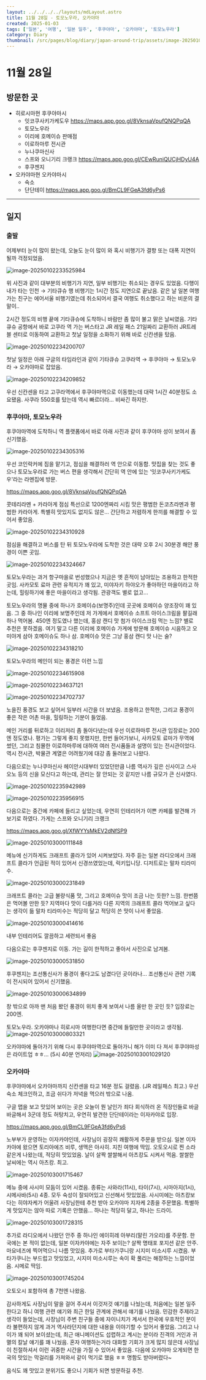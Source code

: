 ```yaml
---
layout: ../../../../layouts/mdLayout.astro
title: 11월 28일 - 토모노우라, 오카야마
created: 2025-01-03
tags: ['일본', '여행', '일본 일주', '후쿠야마', '오카야마', '토모노우라']
category: Diary
thumbnail: /src/pages/blog/diary/japan-around-trip/assets/image-20250103000803321.png
---
```


# 11월 28일

## 방문한 곳

- 히로시마현 후쿠야마시
  - 잇코쿠사키가케도우  https://maps.app.goo.gl/8VknsaVpufQNQPqQA
  - 토모노우라
  - 이리에 호메이슈 판매점
  - 이로하마루 전시관
  - 누나쿠마신사
  - 스프와 오니기리 크랭크 https://maps.app.goo.gl/CEwRuniQUCjHDyU4A
  - 후쿠젠지
- 오카야마현 오카야마시
  - 숙소
  - 단단테이 https://maps.app.goo.gl/BmCL9FGeA3fd6yPs6

---

## 일지

### 출발

어제부터 눈이 많이 왔는데, 오늘도 눈이 많이 와 혹시 비행기가 결항 또는 대폭 지연이 될까 걱정되었음.

![image-20250102233525984](./assets/image-20250102233525984.png)

위 사진과 같이 대부분의 비행기가 지연, 일부 비행기는 취소되는 경우도 있었음. 
다행이 내가 타는 인천 → 기타큐슈 행 비행기는 1시간 정도 지연으로 끝났음. 같은 날 일본 여행가는 친구는 에어서울 비행기였는데 취소되어서 결국 여행도 취소했다고 하는 비운의 결말이..

2시간 정도의 비행 끝에 기타큐슈에 도착하니 바람만 좀 많이 불고 맑은 날씨였음. 
기타큐슈 공항에서 바로 고쿠라 역 가는 버스타고 JR 레일 패스 21일짜리 교환하러 JR트레블 센터로 이동하여 교환하고 첫날 일정을 소화하기 위해 바로 신칸센을 탔음.

![image-20250102234200707](./assets/image-20250102234200707.png)

첫날 일정은 아래 구글의 타임라인과 같이 기타큐슈 고쿠라역 → 후쿠야마 → 토모노우라 → 오카야마로 잡았음.

![image-20250102234209852](./assets/image-20250102234209852.png)

우선 신칸센을 타고 고쿠라역에서 후쿠야마역으로 이동했는데 대략 1시간 40분정도 소요됐음. 사쿠라 550호를 탔는데 역시 빠르더라… 비싸긴 하지만.

### 후쿠야마, 토모노우라

후쿠야마역에 도착하니 역 플랫폼에서 바로 아래 사진과 같이 후쿠야마 성이 보여서 좀 신기했음.

![image-20250102234305316](./assets/image-20250102234305316.png)

우선 코인락커에 짐을 맡기고, 점심을 해결하러 역 안으로 이동함. 맛집을 찾는 것도 좋으나 토모노우라로 가는 버스 편을 생각해서 간단히 역 안에 있는 ‘잇코쿠사키가케도우'라는 라멘집에 방문.

 https://maps.app.goo.gl/8VknsaVpufQNQPqQA

콧테리라멘 + 카라아게 점심 특선으로 1200엔짜리 시킴 맛은 평범한 돈코츠라멘과 평범한 카라아게. 
특별히 맛있지도 없지도 않은… 간단하고 저렴하게 한끼를 해결할 수 있어서 좋았음.

![image-20250102234310928](./assets/image-20250102234310928.png)

점심을 해결하고 버스를 탄 뒤 토모노우라에 도착한 것은 대략 오후 2시 30분경
해안 풍경이 이쁜 곳임.

![image-20250102234324667](./assets/image-20250102234324667.png)

토모노우라는 과거 항구마을로 번성했으나 지금은 옛 흔적이 남아있는 조용하고 한적한 곳임. 
사카모토 료마 관련 유적지가 꽤 있고, 미야자키 하야오가 좋아하던 마을이라고 하는데, 힐링하기에 좋은 마을이라고 생각됨. 관광객도 별로 없고…

토모노우라의 명물 중에 하나가 호메이슈(보명주)인데 곳곳에 호메이슈 양조장이 꽤 있음. 
그 중 하나인 이리에 보명주인데 저 가게에서 호메이슈 소프트 아이스크림을 팔길래 하나 먹어봄.
450엔 정도였나 했는데, 홍삼 캔디 맛 첨가 아이스크림 먹는 느낌? 별로 추천은 못하겠음.
여기 말고 다른 이리에 호메이슈 가게에 방문해 호메이슈 시음하고 오미야게 삼아 호메이슈도 하나 삼.
호메이슈 맛은 그냥 홍삼 캔디 맛 나는 술?

![image-20250102234318210](./assets/image-20250102234318210.png)

토모노우라의 메인이 되는 풍경은 이런 느낌

![image-20250102234615908](./assets/image-20250102234615908.png)

![image-20250102234637121](./assets/image-20250102234637121.png)

![image-20250102234702737](./assets/image-20250102234702737.png)

노을진 풍경도 보고 싶어서 일부러 시간을 더 보냈음.
조용하고 한적한, 그리고 풍경이 좋은 작은 어촌 마을, 힐링하는 기분이 들었음.

메인 거리를 뒤로하고 이리저리 좀 돌아다녔는데 우선 이로하마루 전시관
입장료는 200엔 정도였나. 평가는 그렇게 좋지 못했지만, 한번 들어가보니, 사카모토 료마가 무역에 썼던, 그리고 침몰한 이로하마루에 대하여 여러 전시품들과 설명이 있는 전시관이었다. 
역시 전시관, 박물관 계열은 어려웠기에 대강 좀 둘러보고 나왔다. 

다음으로는 누나쿠마신사
헤이안시대부터 있었던만큼 나름 역사가 깊은 신사이고 스사오노 등의 신을 모신다고 하는데, 관리는 잘 안되는 것 같지만 나름 규모가 큰 신사였다.

![image-20250102235942989](./assets/image-20250102235942989.png)

![image-20250102235956915](./assets/image-20250102235956915.png)

다음으로는 중간에 카페에 들리고 싶었는데, 우연히 인테리어가 이쁜 카페를 발견해 가보기로 하였다.
가게는 스프와 오니기리 크랭크

https://maps.app.goo.gl/XfWYYsMkEV2dNfSP9

![image-20250103000111848](./assets/image-20250103000111848.png)

메뉴에 신기하게도 크래프트 콜라가 있어 시켜보았다. 
자주 듣는 일본 라디오에서 크래프트 콜라가 언급된 적이 있어서 신경쓰였었는데, 럭키입니당.
디저트로는 말차 티라미수.

![image-20250103000231849](./assets/image-20250103000231849.png)

크래프트 콜라는 고급 불량식품 맛, 그리고 호메이슈 맛이 조금 나는 듯한? 느낌. 한번쯤은 먹어볼 만한 듯? 
지역마다 맛이 다를거라 다른 지역의 크래프트 콜라 먹어보고 싶다는 생각이 듦
말차 티라미수는 적당히 달고 적당히 쓴 맛이 나서 좋았음.

![image-20250103000414616](./assets/image-20250103000414616.png)

내부 인테리어도 깔끔하고 세련되서 좋음

다음으로는 후쿠젠지로 이동.
가는 길이 한적하고 좋아서 사진으로 남겨봄. 

![image-20250103000531850](./assets/image-20250103000531850.png)

후쿠젠지는 조선통신사가 풍경이 좋다고도 남겼다던 곳이라나...
조선통신사 관련 기록이 전시되어 있어서 신기했음.

![image-20250103000634899](./assets/image-20250103000634899.png)

창 밖으로 아까 맨 처음 봤던 풍경이 위치 좋게 보여서 나름 올만 한 곳인 듯?
입장료는 200엔. 

토모노우라. 오카야마나 히로시마 여행한다면 중간에 들릴만한 곳이라고 생각됨.
![image-20250103000803321](./assets/image-20250103000803321.png)

오카야마에 돌아가기 위해 다시 후쿠야마역으로 돌아가니 해가 이미 다 져서 후쿠야마성은 라이트업 ㅎㅎ... (5시 40분 언저리) 
![image-20250103001029120](./assets/image-20250103001029120.png)

### 오카야마

후쿠야마에서 오카야마까지 신칸센을 타고 16분 정도 걸렸음. (JR 레일패스 최고.)
우선 숙소 체크인하고, 조금 쉬다가 저녁을 먹으러 밖으로 나옴.

구글 맵을 보고 맛있어 보이는 곳은 오늘이 뭔 날인가 죄다 회식하러 온 직장인들로 바글바글해서 3군데 정도 허탕치고, 우연히 발견한 단단테이라는 이자카야로 입장.

https://maps.app.goo.gl/BmCL9FGeA3fd6yPs6

노부부가 운영하는 이자카야인데, 사장님이 굉장히 쾌활하게 주문을 받으심.
일본 이자카야에 왔으면 토리아에즈 비루, 생맥은 아사히. 지친 여행에 딱임.
오토오시로 찐 소라 같은게 나왔는데, 적당히 맛있었음. 
날이 살짝 쌀쌀해서 아츠캉도 시켜서 먹음. 쌀쌀한 날씨에는 역시 아츠캉. 최고.

![image-20250103001715467](./assets/image-20250103001715467.png)

메뉴 중에 사시미 모둠이 있어 시켰음. 
종류는 사와라(11시), 타이(7시), 시마아지(1시), 시메사바(5시) 4종. 
모두 숙성이 잘되어있고 신선해서 맛있었음.
사시미에는 아츠캉보다는 히야자케가 어울려 사장님한테 추천 받아 오카야마 지자케 2종을 주문했음. 
특별하게 맛있지는 않아 따로 기록은 안했음... 하나는 적당히 달고, 하나는 드라이.

![image-20250103001728315](./assets/image-20250103001728315.png)

추가로 라디오에서 나왔던 안주 중 하나인 에이히레 아부리(말린 가오리)를 주문함.
한국에는 본 적이 없는데, 일본 이자카야에는 자주 보이는? 살짝 명태포 포지션 같은 안주.
마요네즈에 찍어먹으니 나름 맛있음.
추가로 부타가쿠니랑 시지미 미소시루 시켰음. 
부타가쿠니는 부드럽고 맛있었고, 시지미 미소시루는 속이 확 풀리는 해장하는 느낌이었음. 시메로 딱임.

![image-20250103001745204](./assets/image-20250103001745204.png)

오토오시 포함하여 총 7천엔 나왔음.

감사하게도 사장님이 말을 걸어 주셔서 이것저것 얘기를 나눴는데, 처음에는 일본 일주한다고 하니 여행 관련 얘기와 최근 한일 관계에 관해서 얘기를 나눴음. 
민감한 주제라고 생각이 들었는데, 사장님이 주변 친구들 중에 자이니치가 계서서 한국에 우호적인 분이라 불편하지 않게 과거 역사라던지에 대한 내용을 이야기할 수 있어서 좋았음.
그리고 나이가 꽤 되어 보이셨는데, 최근 애니메이션도 섭렵하고 계시는 분이라 진격의 거인과 귀멸의 칼날 얘기를 꽤 나눴음. 
혼자 여행하는거라 대화할 기회가 크게 많지 않은데 사장님이 친절하셔서 이런 귀중한 시간을 가질 수 있어서 좋았음.
다음에 오카야마 오게되면 한국의 맛있는 막걸리를 가져와서 같이 먹기로 했음 ㅎㅎ
명함도 받아버렸다~

음식도 꽤 맛있고 분위기도 좋으니 기회가 되면 방문하길 추천.

